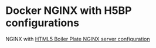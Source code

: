 # Docker NGINX with H5BP configurations

NGINX with [HTML5 Boiler Plate NGINX server configuration](https://github.com/h5bp/server-configs-nginx)
